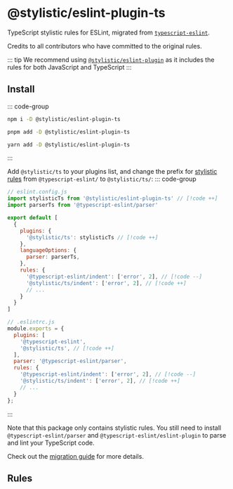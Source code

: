 # @stylistic/eslint-plugin-ts

TypeScript stylistic rules for ESLint, migrated from [`typescript-eslint`](https://github.com/typescript-eslint/typescript-eslint).

Credits to all contributors who have committed to the original rules.

::: tip
We recommend using [`@stylistic/eslint-plugin`](/packages/default) as it includes the rules for both JavaScript and TypeScript
:::

## Install

::: code-group

```sh [npm]
npm i -D @stylistic/eslint-plugin-ts
```

```sh [pnpm]
pnpm add -D @stylistic/eslint-plugin-ts
```

```sh [yarn]
yarn add -D @stylistic/eslint-plugin-ts
```

:::

Add `@stylistic/ts` to your plugins list, and change the prefix for [stylistic rules](#rules) from `@typescript-eslint/` to `@stylistic/ts/`:
::: code-group

```js [Flat Config]
// eslint.config.js
import stylisticTs from '@stylistic/eslint-plugin-ts' // [!code ++]
import parserTs from '@typescript-eslint/parser'

export default [
  {
    plugins: {
      '@stylistic/ts': stylisticTs // [!code ++]
    },
    languageOptions: {
      parser: parserTs,
    },
    rules: {
      '@typescript-eslint/indent': ['error', 2], // [!code --]
      '@stylistic/ts/indent': ['error', 2], // [!code ++]
      // ...
    }
  }
]
```

```js [Legacy Config]
// .eslintrc.js
module.exports = {
  plugins: [
    '@typescript-eslint',
    '@stylistic/ts', // [!code ++]
  ],
  parser: '@typescript-eslint/parser',
  rules: {
    '@typescript-eslint/indent': ['error', 2], // [!code --]
    '@stylistic/ts/indent': ['error', 2], // [!code ++]
    // ...
  }
};
```

:::

Note that this package only contains stylistic rules. You still need to install `@typescript-eslint/parser` and `@typescript-eslint/eslint-plugin` to parse and lint your TypeScript code.

Check out the [migration guide](/guide/migration) for more details.

## Rules

<RuleList package="ts" />

